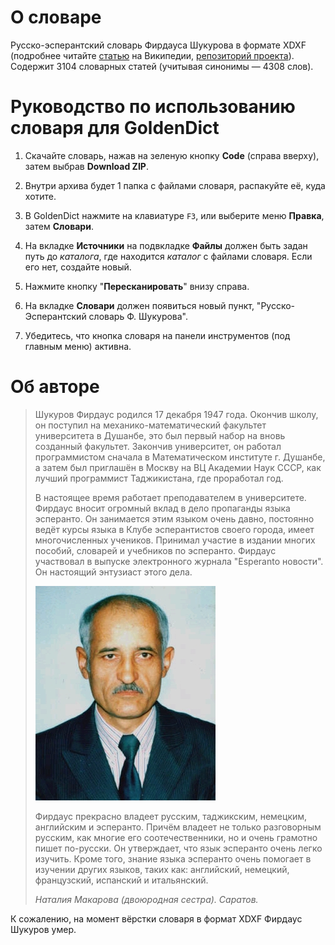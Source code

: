 # О словаре

Русско-эсперантский словарь Фирдауса Шукурова в формате XDXF (подробнее читайте [статью](https://ru.wikipedia.org/wiki/XDXF) на Википедии, [репозиторий проекта](https://github.com/soshial/xdxf_makedict)). Содержит 3104 словарных статей (учитывая синонимы — 4308 слов).

# Руководство по использованию словаря для GoldenDict

1. Скачайте словарь, нажав на зеленую кнопку **Code** (справа вверху), затем выбрав **Download ZIP**.

2. Внутри архива будет 1 папка с файлами словаря, распакуйте её, куда хотите.

3. В GoldenDict нажмите на клавиатуре `F3`, или выберите меню **Правка**, затем **Словари**.

4. На вкладке **Источники** на подвкладке **Файлы** должен быть задан путь до *каталога*, где находится *каталог* с файлами словаря. Если его нет, создайте новый.

5. Нажмите кнопку "**Пересканировать**" внизу справа.

6. На вкладке **Словари** должен появиться новый пункт, "Русско-Эсперантский словарь Ф. Шукурова".

7. Убедитесь, что кнопка словаря на панели инструментов (под главным меню) активна.

# Об авторе

> Шукуров Фирдаус родился 17 декабря 1947 года. Окончив школу, он поступил на механико-математический факультет университета в Душанбе, это был первый набор на вновь созданный факультет. Закончив университет, он работал программистом сначала в Математическом институте г. Душанбе, а затем был приглашён в Москву на ВЦ Академии Наук СССР, как лучший программист Таджикистана, где проработал год.
>
> В настоящее время работает преподавателем в университете. Фирдаус вносит огромный вклад в дело пропаганды языка эсперанто. Он занимается этим языком очень давно, постоянно ведёт курсы языка в Клубе эсперантистов своего города, имеет многочисленных учеников. Принимал участие в издании многих пособий, словарей и учебников по эсперанто. Фирдаус участвовал в выпуске электронного журнала "Esperanto новости". Он настоящий энтузиаст этого дела.
>
> ![Фотография Фирдауса Шукурова](image/Shukurov.jpg)
>
> Фирдаус прекрасно владеет русским, таджикским, немецким, английским и эсперанто. Причём владеет не только разговорным русским, как многие его соотечественники, но и очень грамотно пишет по-русски. Он утверждает, что язык эсперанто очень легко изучить. Кроме того, знание языка эсперанто очень помогает в изучении других языков, таких как: английский, немецкий, французский, испанский и итальянский.
>
> *Наталия Макарова (двоюродная сестра). Саратов.*

К сожалению, на момент вёрстки словаря в формат XDXF Фирдаус Шукуров умер.